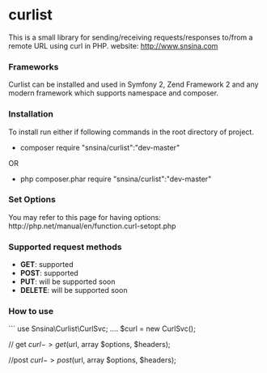 # curlist 
This is a small library for sending/receiving requests/responses to/from a remote URL using curl in PHP.
website: http://www.snsina.com
<h3>Frameworks</h3>
Curlist can be installed and used in Symfony 2, Zend Framework 2 and any modern framework which supports namespace and composer.

<h3>Installation</h3>
To install run either if following commands in the root directory of project.

<ul>
<li>composer require "snsina/curlist":"dev-master"</li>
</ul>
OR
<ul>
<li>php composer.phar require "snsina/curlist":"dev-master"</li>
</ul>

<h3>Set Options</h3>
 You may refer to this page for having options: http://php.net/manual/en/function.curl-setopt.php
 
 <h3>Supported request methods</h3>
 <ul>
 <li><b>GET</b>: supported</li>
 <li><b>POST</b>: supported</li>
 <li><b>PUT</b>: will be supported soon</li>
 <li><b>DELETE</b>: will be supported soon</li>
 </ul>
 
 <h3>How to use</h3>
 ```
 use Snsina\Curlist\CurlSvc;
 ....
 $curl = new CurlSvc();
 
 // get
 $curl->get($url, array $options, $headers);
 
 //post
 $curl->post($url, array $options, $headers);
 
 ```

